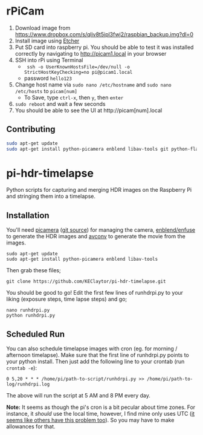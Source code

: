 # rPiCam

1. Download image from https://www.dropbox.com/s/qliv8t5ipl3fwj2/raspbian_backup.img?dl=0
1. Install image using [Etcher](https://etcher.io/)
1. Put SD card into raspberry pi. You should be able to test it was installed correctly by navigating to http://picam1.local in your browser
1. SSH into rPi using Terminal
    * ` ssh -o UserKnownHostsFile=/dev/null -o StrictHostKeyChecking=no pi@picam1.local`
    * password `hello123`
1. Change host name via `sudo nano /etc/hostname` and `sudo nano /etc/hosts` to `picam[num]`
    * To Save, type `ctrl-x`, then `y`, then `enter`
1. `sudo reboot` and wait a few seconds
1. You should be able to see the UI at http://picam[num].local


## Contributing
```sh
sudo apt-get update
sudo apt-get install python-picamera enblend libav-tools git python-flask uwsgi
```


pi-hdr-timelapse
================

Python scripts for capturing and merging HDR images on the Raspberry Pi and stringing them into a timelapse.


Installation
------------
You'll need [picamera](https://pypi.python.org/pypi/picamera/) ([git source](https://github.com/waveform80/picamera/)) for managing the camera, [enblend/enfuse](http://enblend.sourceforge.net/) to generate the HDR images and [avconv](https://libav.org/avconv.html) to generate the movie from the images.
```
sudo apt-get update
sudo apt-get install python-picamera enblend libav-tools
```
Then grab these files;
```
git clone https://github.com/KEClaytor/pi-hdr-timelapse.git
```
You should be good to go! Edit the first few lines of runhdrpi.py to your liking (exposure steps, time lapse steps) and go;
```
nano runhdrpi.py
python runhdrpi.py
```

Scheduled Run
-------------
You can also schedule timelapse images with cron (eg. for morning / afternoon timelapse). Make sure that the first line of runhdrpi.py points to your python install. Then just add the following line to your crontab (run `crontab -e`):

```
0 5,20 * * * /home/pi/path-to-script/runhdrpi.py >> /home/pi/path-to-log/runhdrpi.log
```
The above will run the script at 5 AM and 8 PM every day.

**Note:** It seems as though the pi's cron is a bit pecular about time zones. For instance, it _should_ use the local time, however, I find mine only uses UTC ([it seems like others have this problem too](http://www.raspberrypi.org/forums/viewtopic.php?t=70809&p=514956)). So you may have to make allowances for that.
